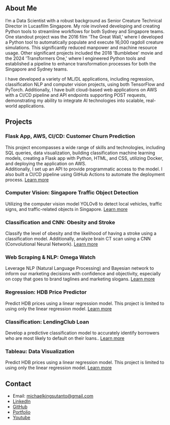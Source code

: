 ## About Me

I’m a Data Scientist with a robust background as Senior Creature Technical Director in Lucasfilm Singapore. My role involved developing and creating Python tools to streamline workflows for both Sydney and Singapore teams. One standout project was the 2016 film 'The Great Wall,' where I developed a Python tool to automatically populate and execute 16,000 ragdoll creature simulations. This significantly reduced manpower and machine resource usage. Other significant projects included the 2018 'Bumblebee' movie and the 2024 'Transformers One,' where I engineered Python tools and established a pipeline to enhance transformation processes for both the Singapore and Sydney teams.  

I have developed a variety of ML/DL applications, including regression, classification NLP and computer vision projects, using both TensorFlow and PyTorch. Additionally, I have built cloud-based web applications on AWS with a CI/CD pipeline and API endpoints supporting POST requests, demonstrating my ability to integrate AI technologies into scalable, real-world applications.

## Projects

### Flask App, AWS, CI/CD: Customer Churn Prediction
This project encompasses a wide range of skills and technologies, including SQL queries, data visualization, building classification machine learning models, creating a Flask app with Python, HTML, and CSS, utilizing Docker, and deploying the application on AWS.  
Additionally, I set up an API to provide programmatic access to the model. I also built a CI/CD pipeline using GitHub Actions to automate the deployment process. [Learn more](https://github.com/michaelkingsutanto/cutomer_churn_flaskapp_aws_cicd)

### Computer Vision: Singapore Traffic Object Detection
Utilizing the computer vision model YOLOv8 to detect local vehicles, traffic signs, and traffic-related objects in Singapore. [Learn more](https://github.com/michaelkingsutanto/GA_capstone_singapore_traffic_object_detection)

### Classification and CNN: Obesity and Stroke
Classify the level of obesity and the likelihood of having a stroke using a classification model. Additionally, analyze brain CT scan using a CNN (Convolutional Neural Network). [Learn more](https://github.com/michaelkingsutanto/GA_project4_classification_cnn_for_obesity_stroke)

### Web Scraping & NLP: Omega Watch
Leverage NLP (Natural Language Processing) and Bayesian network to inform our marketing decisions with confidence and objectivity, especially on copy that goes to brand taglines and marketing slogans. [Learn more](https://github.com/michaelkingsutanto/GA_project3_nlp_omega_watch)

### Regression: HDB Price Predictor
Predict HDB prices using a linear regression model. This project is limited to using only the linear regression model. [Learn more](https://github.com/michaelkingsutanto/GA_project2_hdb_price_predictor)

### Classification: LendingClub Loan
Develop a predictive classification model to accurately identify borrowers who are most likely to default on their loans.. [Learn more](https://github.com/michaelkingsutanto/heicoders_ai200_loandefault_prediction)

### Tableau: Data Visualization
Predict HDB prices using a linear regression model. This project is limited to using only the linear regression model. [Learn more](https://public.tableau.com/app/profile/michael.tan3266/vizzes)

## Contact
- Email: michaelkingsutanto@gmail.com
- [LinkedIn](https://www.linkedin.com/in/michaelkingsutanto)
- [GitHub](https://github.com/michaelkingsutanto)
- [Portfolio](https://michaelkingsutanto.github.io/portfolio/)
- [Youtube](https://www.youtube.com/michaelkingsutanto87)
